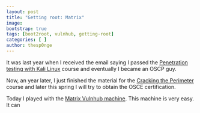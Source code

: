 ```yaml
---
layout: post
title: "Getting root: Matrix"
image: 
bootstrap: true
tags: [boot2root, vulnhub, getting-root]
categories: [ ]
author: thesp0nge
---
```


It was last year when I received the email saying I passed the [Penetration
testing with Kali
Linux](https://www.offensive-security.com/information-security-training/penetration-testing-training-kali-linux/)
course and eventually I became an OSCP guy.

Now, an year later, I just finished the material for the [Cracking the
Perimeter](https://www.offensive-security.com/information-security-training/cracking-the-perimeter/)
course and later this spring I will try to obtain the OSCE certification.

Today I played with the [Matrix Vulnhub machine](https://www.vulnhub.com/entry/matrix-1,259/). This machine is very easy. It can 
